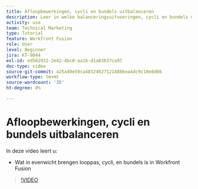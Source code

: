 ```yaml
---
title: Afloopbewerkingen, cycli en bundels uitbalanceren
description: Leer in welke balanceringsuitvoeringen, cycli en bundels de balancering wordt uitgevoerd [!DNL Adobe Workfront Fusion].
activity: use
team: Technical Marketing
type: Tutorial
feature: Workfront Fusion
role: User
level: Beginner
jira: KT-9044
exl-id: ed502932-2e42-4bc0-aa1b-d1a83637ca97
doc-type: video
source-git-commit: a25a49e59ca483246271214886ea4dc9c10e8d66
workflow-type: tm+mt
source-wordcount: '35'
ht-degree: 0%

---
```


# Afloopbewerkingen, cycli en bundels uitbalanceren

In deze video leert u:

* Wat in evenwicht brengen looppas, cycli, en bundels is in Workfront Fusion

>[!VIDEO](https://video.tv.adobe.com/v/335285/?quality=12&learn=on)
